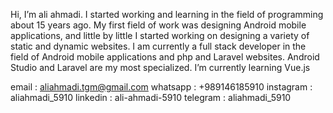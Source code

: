 Hi, I’m ali ahmadi.
I started working and learning in the field of programming about 15 years ago. My first field of work was designing Android mobile applications, and little by little I started working on designing a variety of static and dynamic websites. I am currently a full stack developer in the field of Android mobile applications and php and Laravel websites. Android Studio and Laravel are my most specialized.
I’m currently learning Vue.js

email : aliahmadi.tgm@gmail.com
whatsapp : +989146185910
instagram : aliahmadi_5910
linkedin : ali-ahmadi-5910
telegram : aliahmadi_5910

